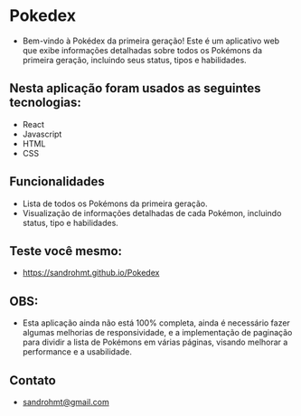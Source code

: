 # Pokedex

- Bem-vindo à Pokédex da primeira geração! Este é um aplicativo web que exibe informações detalhadas sobre todos os Pokémons da primeira geração, incluindo seus status, tipos e habilidades.

## Nesta aplicação foram usados as seguintes tecnologias:

- React
- Javascript
- HTML
- CSS

## Funcionalidades

- Lista de todos os Pokémons da primeira geração.
- Visualização de informações detalhadas de cada Pokémon, incluindo status, tipo e habilidades.

## Teste você mesmo: 

- https://sandrohmt.github.io/Pokedex

## OBS: 

- Esta aplicação ainda não está 100% completa, ainda é necessário fazer algumas melhorias de responsividade, e a implementação de paginação para dividir a lista de Pokémons em várias páginas, visando melhorar a performance e a usabilidade.

## Contato 

- sandrohmt@gmail.com
